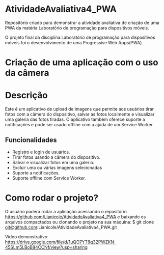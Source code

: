 # AtividadeAvaliativa4_PWA
Repositório criado para demonstrar a atividade avaliativa de criação de uma PWA da matéria Laboratório de programação para dispositivos móveis. 

O projeto final da disciplina Laboratório de programação para dispositivos móveis foi o desenvolvimento de uma Progressive Web Apps(PWA).

# Criação de uma aplicação com o uso da câmera 
# Descrição
Este é um aplicativo de upload de imagens que permite aos usuários tirar fotos com a câmera do dispositivo, salvar as fotos localmente e visualizar uma galeria das fotos tiradas. O aplicativo também oferece suporte a notificações e pode ser usado offline com a ajuda de um Service Worker. 

## Funcionalidades
- Registro e login de usuários.
- Tirar fotos usando a câmera do dispositivo.
- Salvar e visualizar fotos em uma galeria.
- Excluir uma ou várias imagens selecionadas
- Suporte a notificações.
- Suporte offline com Service Worker.

# Como rodar o projeto?

O usuário poderá rodar a aplicação acessando o repositório https://github.com/Lianicole/AtividadeAvaliativa4_PWA e baixando os arquivos compactados
ou clonando o projeto na sua máquina: $ git clone git@github.com:Lianicole/AtividadeAvaliativa4_PWA.git

Video demonstrativo: https://drive.google.com/file/d/1uQO7YT8q32PWZKN-45SLm5LBoB84CCNf/view?usp=sharing
